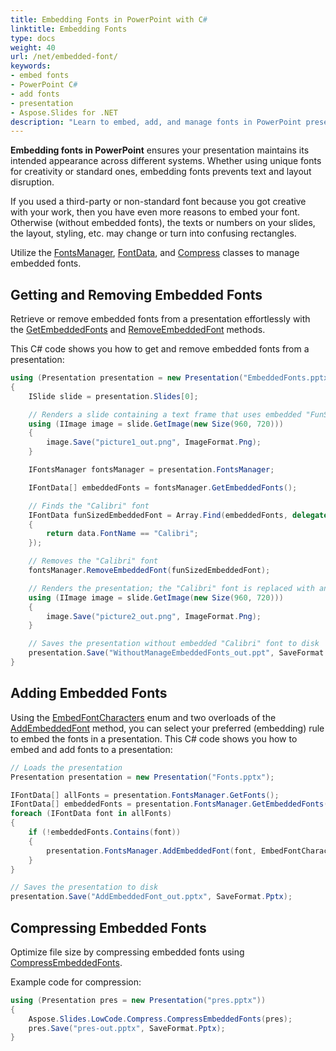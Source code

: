 ```yaml
---
title: Embedding Fonts in PowerPoint with C#
linktitle: Embedding Fonts
type: docs
weight: 40
url: /net/embedded-font/
keywords:
- embed fonts
- PowerPoint C#
- add fonts
- presentation
- Aspose.Slides for .NET
description: "Learn to embed, add, and manage fonts in PowerPoint presentations using C# and .NET"
---
```


**Embedding fonts in PowerPoint** ensures your presentation maintains its intended appearance across different systems. Whether using unique fonts for creativity or standard ones, embedding fonts prevents text and layout disruption.

If you used a third-party or non-standard font because you got creative with your work, then you have even more reasons to embed your font. Otherwise (without embedded fonts), the texts or numbers on your slides, the layout, styling, etc. may change or turn into confusing rectangles. 

Utilize the [FontsManager](https://reference.aspose.com/slides/net/aspose.slides/fontsmanager/), [FontData](https://reference.aspose.com/slides/net/aspose.slides/fontdata/), and [Compress](https://reference.aspose.com/slides/net/aspose.slides.lowcode/compress/) classes to manage embedded fonts.

## **Getting and Removing Embedded Fonts**

Retrieve or remove embedded fonts from a presentation effortlessly with the [GetEmbeddedFonts](https://reference.aspose.com/slides/net/aspose.slides/fontsmanager/getembeddedfonts) and [RemoveEmbeddedFont](https://reference.aspose.com/slides/net/aspose.slides/fontsmanager/removeembeddedfont) methods.

This C# code shows you how to get and remove embedded fonts from a presentation:

```c#
using (Presentation presentation = new Presentation("EmbeddedFonts.pptx"))
{
    ISlide slide = presentation.Slides[0];

    // Renders a slide containing a text frame that uses embedded "FunSized"
    using (IImage image = slide.GetImage(new Size(960, 720)))
    {
        image.Save("picture1_out.png", ImageFormat.Png);
    }

    IFontsManager fontsManager = presentation.FontsManager;

    IFontData[] embeddedFonts = fontsManager.GetEmbeddedFonts();

    // Finds the "Calibri" font
    IFontData funSizedEmbeddedFont = Array.Find(embeddedFonts, delegate (IFontData data)
    {
        return data.FontName == "Calibri";
    });

    // Removes the "Calibri" font
    fontsManager.RemoveEmbeddedFont(funSizedEmbeddedFont);

    // Renders the presentation; the "Calibri" font is replaced with an existing one
    using (IImage image = slide.GetImage(new Size(960, 720)))
    {
        image.Save("picture2_out.png", ImageFormat.Png);
    }

    // Saves the presentation without embedded "Calibri" font to disk
    presentation.Save("WithoutManageEmbeddedFonts_out.ppt", SaveFormat.Ppt);
}
```

## **Adding Embedded Fonts**

Using the [EmbedFontCharacters](https://reference.aspose.com/slides/net/aspose.slides.export/embedfontcharacters/) enum and two overloads of the [AddEmbeddedFont](https://reference.aspose.com/slides/net/aspose.slides/fontsmanager/addembeddedfont/) method, you can select your preferred (embedding) rule to embed the fonts in a presentation. This C# code shows you how to embed and add fonts to a presentation:

```c#
// Loads the presentation
Presentation presentation = new Presentation("Fonts.pptx");

IFontData[] allFonts = presentation.FontsManager.GetFonts();
IFontData[] embeddedFonts = presentation.FontsManager.GetEmbeddedFonts();
foreach (IFontData font in allFonts)
{
    if (!embeddedFonts.Contains(font))
    {
        presentation.FontsManager.AddEmbeddedFont(font, EmbedFontCharacters.All);
    }
}

// Saves the presentation to disk
presentation.Save("AddEmbeddedFont_out.pptx", SaveFormat.Pptx);
```

## **Compressing Embedded Fonts**

Optimize file size by compressing embedded fonts using [CompressEmbeddedFonts](https://reference.aspose.com/slides/net/aspose.slides.lowcode/compress/compressembeddedfonts/).

Example code for compression:

```c#
using (Presentation pres = new Presentation("pres.pptx"))
{
    Aspose.Slides.LowCode.Compress.CompressEmbeddedFonts(pres);
    pres.Save("pres-out.pptx", SaveFormat.Pptx);
}
```